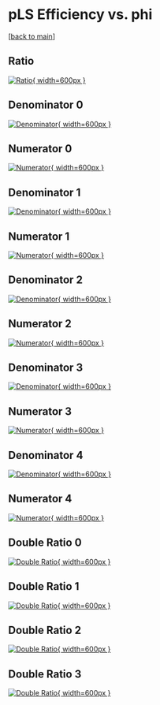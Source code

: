 # pLS Efficiency vs. phi

[[back to main](./)]



## Ratio

[![Ratio](../mtv/var/pLS_loweta_11_0_eff_phi.png){ width=600px }](../mtv/var/pLS_loweta_11_0_eff_phi.pdf)

## Denominator 0

[![Denominator](../mtv/den/pLS_loweta_11_0_eff_phi_den0.png){ width=600px }](../mtv/den/pLS_loweta_11_0_eff_phi_den0.pdf)

## Numerator 0

[![Numerator](../mtv/num/pLS_loweta_11_0_eff_phi_num0.png){ width=600px }](../mtv/num/pLS_loweta_11_0_eff_phi_num0.pdf)

## Denominator 1

[![Denominator](../mtv/den/pLS_loweta_11_0_eff_phi_den1.png){ width=600px }](../mtv/den/pLS_loweta_11_0_eff_phi_den1.pdf)

## Numerator 1

[![Numerator](../mtv/num/pLS_loweta_11_0_eff_phi_num1.png){ width=600px }](../mtv/num/pLS_loweta_11_0_eff_phi_num1.pdf)

## Denominator 2

[![Denominator](../mtv/den/pLS_loweta_11_0_eff_phi_den2.png){ width=600px }](../mtv/den/pLS_loweta_11_0_eff_phi_den2.pdf)

## Numerator 2

[![Numerator](../mtv/num/pLS_loweta_11_0_eff_phi_num2.png){ width=600px }](../mtv/num/pLS_loweta_11_0_eff_phi_num2.pdf)

## Denominator 3

[![Denominator](../mtv/den/pLS_loweta_11_0_eff_phi_den3.png){ width=600px }](../mtv/den/pLS_loweta_11_0_eff_phi_den3.pdf)

## Numerator 3

[![Numerator](../mtv/num/pLS_loweta_11_0_eff_phi_num3.png){ width=600px }](../mtv/num/pLS_loweta_11_0_eff_phi_num3.pdf)

## Denominator 4

[![Denominator](../mtv/den/pLS_loweta_11_0_eff_phi_den4.png){ width=600px }](../mtv/den/pLS_loweta_11_0_eff_phi_den4.pdf)

## Numerator 4

[![Numerator](../mtv/num/pLS_loweta_11_0_eff_phi_num4.png){ width=600px }](../mtv/num/pLS_loweta_11_0_eff_phi_num4.pdf)

## Double Ratio 0

[![Double Ratio](../mtv/ratio/pLS_loweta_11_0_eff_phi_ratio0.png){ width=600px }](../mtv/ratio/pLS_loweta_11_0_eff_phi_ratio0.pdf)

## Double Ratio 1

[![Double Ratio](../mtv/ratio/pLS_loweta_11_0_eff_phi_ratio1.png){ width=600px }](../mtv/ratio/pLS_loweta_11_0_eff_phi_ratio1.pdf)

## Double Ratio 2

[![Double Ratio](../mtv/ratio/pLS_loweta_11_0_eff_phi_ratio2.png){ width=600px }](../mtv/ratio/pLS_loweta_11_0_eff_phi_ratio2.pdf)

## Double Ratio 3

[![Double Ratio](../mtv/ratio/pLS_loweta_11_0_eff_phi_ratio3.png){ width=600px }](../mtv/ratio/pLS_loweta_11_0_eff_phi_ratio3.pdf)

